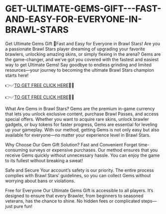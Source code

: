 # GET-ULTIMATE-GEMS-GIFT---FAST-AND-EASY-FOR-EVERYONE-IN-BRAWL-STARS
Get Ultimate Gems Gift 🎁Fast and Easy for Everyone in Brawl Stars!
Are you a passionate Brawl Stars player dreaming of upgrading your favorite brawlers, unlocking amazing skins, or simply flexing in the arena? Gems are the game-changer, and we’ve got you covered with the fastest and easiest way to get Ultimate Gems! Say goodbye to endless grinding and limited resources—your journey to becoming the ultimate Brawl Stars champion starts here!

👉✅[TO GET FREE CLICK HERE](https://btadeal.com/br4ws5g/)🔶🔷

👉✅[TO GET FREE CLICK HERE](https://btadeal.com/br4ws5g/)🔶🔷


What Are Gems in Brawl Stars?
Gems are the premium in-game currency that lets you unlock exclusive content, purchase Brawl Passes, and access special offers. Whether you want to acquire rare skins, unlock brawler gadgets, or buy tokens for faster progress, Gems are essential for leveling up your gameplay. With our method, getting Gems is not only easy but also available for everyone—no matter your experience level in Brawl Stars.

Why Choose Our Gem Gift Solution?
Fast and Convenient
Forget time-consuming surveys or expensive purchases. Our method ensures that you receive Gems quickly without unnecessary hassle. You can enjoy the game to its fullest without breaking a sweat!

Safe and Secure
Your account’s safety is our priority. The entire process complies with Brawl Stars’ guidelines, so you can collect Gems without worrying about bans or violations.

Free for Everyone
Our Ultimate Gems Gift is accessible to all players. It’s designed to ensure that every Brawler, from beginners to seasoned veterans, has the chance to shine. No hidden fees or complicated steps—just pure fun!

How It Works
Click the “Get Gems Now” button and follow the simple instructions.
Verify your account to ensure everything works smoothly.
Watch as Gems are credited to your account in no time!
Maximize Your Gaming Experience
Gems open up endless possibilities in Brawl Stars. Imagine unlocking the latest brawlers, equipping legendary skins, or dominating every match with premium features. With our easy-to-use solution, you can enjoy all these perks without spending hours farming resources.

Join Thousands of Happy Players!
Players worldwide are already enjoying their Ultimate Gems Gift. Don’t miss your chance to elevate your gameplay and make your Brawl Stars experience unforgettable.

What are you waiting for? Get your Ultimate Gems Gift today and conquer the Brawl Stars universe with style and ease! The arena is yours—shine brighter than ever with the power of Gems. 
